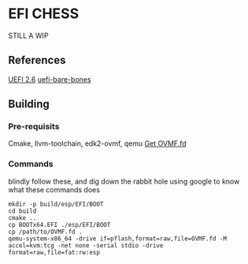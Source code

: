 # EFI CHESS

STILL A WIP

## References 

[UEFI 2.6](https://uefi.org/sites/default/files/resources/UEFI%20Spec%202_6.pdf)
[uefi-bare-bones](https://github.com/no92/uefi-bare-bones/blob/master/src/main.c)
## Building

### Pre-requisits
Cmake, llvm-toolchain, edk2-ovmf, qemu
[Get OVMF.fd](https://github.com/tianocore/tianocore.github.io/wiki/How-to-build-OVMF)

### Commands

blindly follow these, and dig down the rabbit hole using google to know what these commands does

```
mkdir -p build/esp/EFI/BOOT
cd build
cmake ..
cp BOOTx64.EFI ./esp/EFI/BOOT
cp /path/to/OVMF.fd .
qemu-system-x86_64 -drive if=pflash,format=raw,file=OVMF.fd -M accel=kvm:tcg -net none -serial stdio -drive format=raw,file=fat:rw:esp
```
